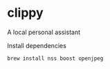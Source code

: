 # clippy
A local personal assistant


Install dependencies

```sh
brew install nss boost openjpeg
```